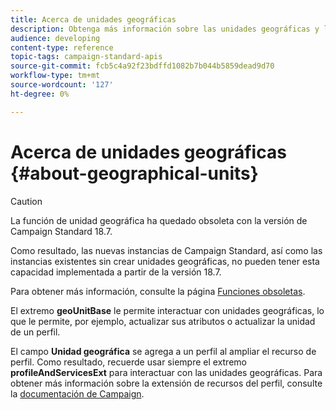 ```yaml
---
title: Acerca de unidades geográficas
description: Obtenga más información sobre las unidades geográficas y las API.
audience: developing
content-type: reference
topic-tags: campaign-standard-apis
source-git-commit: fcb5c4a92f23bdffd1082b7b044b5859dead9d70
workflow-type: tm+mt
source-wordcount: '127'
ht-degree: 0%

---
```



# Acerca de unidades geográficas {#about-geographical-units}

>[!CAUTION]
>
>La función de unidad geográfica ha quedado obsoleta con la versión de Campaign Standard 18.7.
>
>Como resultado, las nuevas instancias de Campaign Standard, así como las instancias existentes sin crear unidades geográficas, no pueden tener esta capacidad implementada a partir de la versión 18.7.
>
>Para obtener más información, consulte la página <a href="https://experienceleague.adobe.com/docs/campaign-standard/using/release-notes/deprecated-features.html?lang=es#release-notes">Funciones obsoletas</a>.

El extremo **geoUnitBase** le permite interactuar con unidades geográficas, lo que le permite, por ejemplo, actualizar sus atributos o actualizar la unidad de un perfil.

El campo **Unidad geográfica** se agrega a un perfil al ampliar el recurso de perfil. Como resultado, recuerde usar siempre el extremo **profileAndServicesExt** para interactuar con las unidades geográficas. Para obtener más información sobre la extensión de recursos del perfil, consulte la [documentación de Campaign](https://helpx.adobe.com/es/campaign/standard/administration/using/organizational-units.html#partitioning-profiles).
